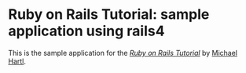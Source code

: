 # Ruby on Rails Tutorial: sample application using rails4

This is the sample application for
the [*Ruby on Rails Tutorial*](http://railstutorial.org/)
by [Michael Hartl](http://michaelhartl.com/).